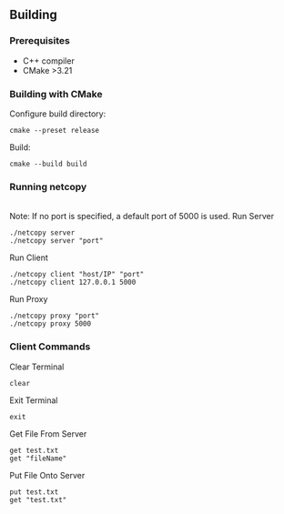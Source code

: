 ## Building

### Prerequisites
- C++ compiler
- CMake >3.21

### Building with CMake
Configure build directory:
```
cmake --preset release
```

Build:
```
cmake --build build
```

### Running netcopy
<br>Note: If no port is specified, a default port of 5000 is used.
Run Server 
```
./netcopy server
./netcopy server "port"
```

Run Client
```
./netcopy client "host/IP" "port"
./netcopy client 127.0.0.1 5000
```
Run Proxy
```
./netcopy proxy "port"
./netcopy proxy 5000
```

### Client Commands
Clear Terminal
```
clear
```
Exit Terminal
```
exit
```
Get File From Server
```
get test.txt
get "fileName"
```
Put File Onto Server
```
put test.txt
get "test.txt"